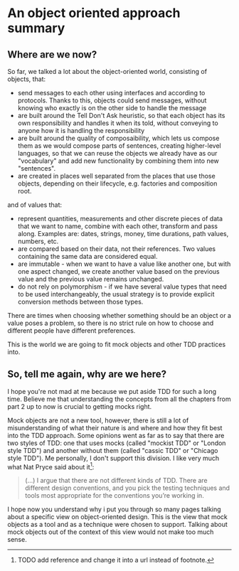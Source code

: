 # An object oriented approach summary

## Where are we now?

So far, we talked a lot about the object-oriented world, consisting of objects, that: 

* send messages to each other using interfaces and according to protocols. Thanks to this, objects could send messages, without knowing who exactly is on the other side to handle the message
* are built around the Tell Don't Ask heuristic, so that each object has its own responsibility and handles it when its told, without conveying to anyone how it is handling the responsibility
* are built around the quality of composaibility, which lets us compose them as we would compose parts of sentences, creating higher-level languages, so that we can reuse the objects we already have as our "vocabulary" and add new functionality by combining them into new "sentences".
* are created in places well separated from the places that use those objects, depending on their lifecycle, e.g. factories and composition root. 

and of values that:

* represent quantities, measurements and other discrete pieces of data that we want to name, combine with each other, transform and pass along. Examples are: dates, strings, money, time durations, path values, numbers, etc.
* are compared based on their data, not their references. Two values containing the same data are considered equal.
* are immutable - when we want to have a value like another one, but with one aspect changed, we create another value based on the previous value and the previous value remains unchanged.
* do not rely on polymorphism - if we have several value types that need to be used interchangeably, the usual strategy is to provide explicit conversion methods between those types.

There are times when choosing whether something should be an object or a value poses a problem, so there is no strict rule on how to choose and different people have different preferences.

This is the world we are going to fit mock objects and other TDD practices into.

## So, tell me again, why are we here?

I hope you're not mad at me because we put aside TDD for such a long time. Believe me that understanding the concepts from all the chapters from part 2 up to now is crucial to getting mocks right.

Mock objects are not a new tool, however, there is still a lot of misunderstanding of what their nature is and where and how they fit best into the TDD approach. Some opinions went as far as to say that there are two styles of TDD: one that uses mocks (called "mockist TDD" or "London style TDD") and another without them (called "cassic TDD" or "Chicago style TDD"). Me personally, I don't support this division. I like very much what Nat Pryce said about it[^differenttddtools]:

> (...) I argue that there are not different kinds of TDD. There are different design conventions, and you pick the testing techniques and tools most appropriate for the conventions you’re working in.

I hope now you understand why i put you through so many pages talking about a specific view on object-oriented design. This is the view that mock objects as a tool and as a technique were chosen to support. Talking about mock objects out of the context of this view would not make too much sense.


[^differenttddtools]: TODO add reference and change it into a url instead of footnote. 
